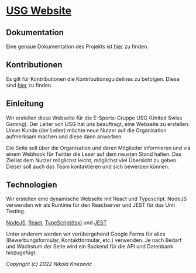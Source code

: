 # [USG Website](https://usginfo.ch/)

## Dokumentation

Eine genaue Dokumentation des Projekts ist [hier](./doc/README.md) zu finden.

## Kontributionen

Es gilt für Kontributionen die Kontributionsguidelines zu befolgen.
Diese sind [hier](./doc/README.md#kontribution) zu finden.

## Einleitung

Wir erstellen diese Webseite für die E-Sports-Gruppe USG (United Swiss Gaming). Der Leiter von USG hat uns beauftragt, eine Webseite zu erstellen. Unser Kunde (der Leiter) möchte neue Nutzer auf die Organisation aufmerksam machen und diese dann anwerben.

Die Seite soll über die Organisation und deren Mitglieder informieren und via einem Webhook für Twitter die Leser auf dem neusten Stand halten. Das Ziel ist dem Nutzer möglichst leicht, möglichst viel Übersicht zu geben. Dieser soll auch das Team kontaktieren und sich bewerben können.

## Technologien

Wir erstellen eine dynamische Webseite mit React und Typescript. NodeJS verwenden wir als Runtime für den Reactserver und JEST für das Unit Testing.

[NodeJS](https://nodejjs.org/en/about/), [React](https://reactjs.org), [TypeScript(tsx)](https://www.typescriptlang.org) und [JEST](https://jestjs.io)

Unter anderem werden wir vorübergehend Google Forms für alles (Bewerbungsformular, Kontaktformular, etc.) verwenden. Je nach Bedarf und Wachstum der Seite wird ein Backend für die API und Datenbank hinzugefügt.

*Copyright (c) 2022 Nikola Knezevic*
